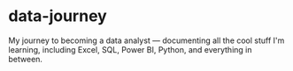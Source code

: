 # data-journey
My journey to becoming a data analyst — documenting all the cool stuff I'm learning, including Excel, SQL, Power BI, Python, and everything in between.
